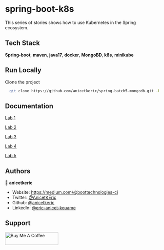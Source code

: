 # spring-boot-k8s

This series of stories shows how to use Kubernetes in the Spring ecosystem.

## Tech Stack

**Spring-boot**, **maven**, **java17**, **docker**, **MongoBD**, **k8s**, **minikube**

## Run Locally

Clone the project

```bash
  git clone https://github.com/anicetkeric/spring-batch5-mongodb.git -b <lab-branch>
```

## Documentation

[Lab 1](https://boottechnologies-ci.medium.com/lab1-spring-boot-k8s-deploy-spring-boot-application-on-kubernetes-6b76c9f55e16)

[Lab 2](https://boottechnologies-ci.medium.com/lab2-spring-boot-k8s-kubernetes-health-probes-with-spring-boot-07f06a28433d)

[Lab 3](https://boottechnologies-ci.medium.com/lab3-spring-boot-k8s-mastering-configmaps-in-kubernetes-6c5884c27688)

[Lab 4](https://boottechnologies-ci.medium.com/lab4-spring-boot-k8s-using-kubernetes-secrets-in-spring-boot-4a10d3c89623)

[Lab 5](https://boottechnologies-ci.medium.com/lab5-spring-boot-k8s-understanding-kubernetes-resources-management-8b6188d3b9b6)


## Authors

👤 **anicetkeric**

* Website: https://medium.com/@boottechnologies-ci
* Twitter: [@AnicetKEric](https://twitter.com/AnicetKEric)
* Github: [@anicetkeric](https://github.com/anicetkeric)
* LinkedIn: [@eric-anicet-kouame](https://linkedin.com/in/eric-anicet-kouame-49029577)

## Support
<a href="https://www.buymeacoffee.com/boottechnou" target="_blank"><img src="https://cdn.buymeacoffee.com/buttons/default-orange.png" alt="Buy Me A Coffee" height="41" width="174"></a>
